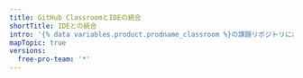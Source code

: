 ```yaml
---
title: GitHub ClassroomとIDEの統合
shortTitle: IDEとの統合
intro: '{% data variables.product.prodname_classroom %}の課題リポジトリにおける開発環境を事前に設定しておくことで、学生がコードを書いたり、テストしたり、デバッグしたりすることを支援できます。'
mapTopic: true
versions:
  free-pro-team: '*'
---
```


